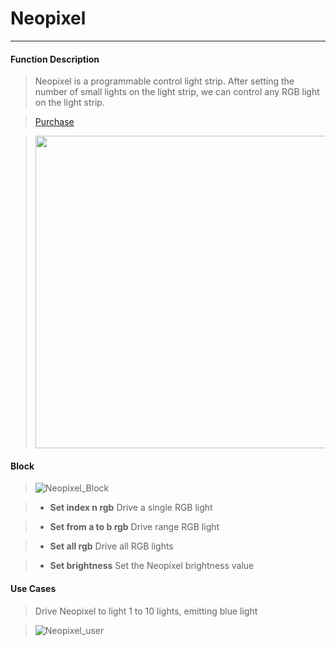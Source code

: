 # Neopixel
__________________________

#### Function Description

>Neopixel is a programmable control light strip. After setting the number of small lights on the light strip, we can control any RGB light on the light strip.

>[Purchase](https://item.taobao.com/item.htm?spm=a1z10.1-c.w4004-1172588101.24.25c04476nImFoD&id=580453719549)

><img src="/image/Units/Neopixel.jpg" width="500" height="500" />

#### Block

>![Neopixel_Block](/image/Units/Neopixel_Block.jpg)

>* __Set index n rgb__
Drive a single RGB light

>* __Set from a to b rgb__
Drive range RGB light

>* __Set all rgb__
Drive all RGB lights

>* __Set brightness__
Set the Neopixel brightness value

#### Use Cases

>Drive Neopixel to light 1 to 10 lights, emitting blue light

>![Neopixel_user](/image/Units/Neopixel_user.gif)


